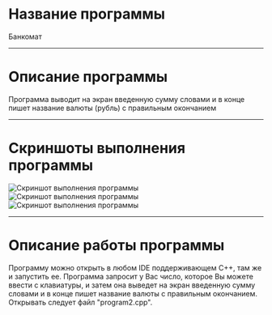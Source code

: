 # Название программы
Банкомат
____
# Описание программы
Программа выводит на экран введенную сумму словами и в конце пишет название валюты (рубль) с правильным окончанием
____
# Скриншоты выполнения программы
![Скриншот выполнения программы](https://cdn1.savepice.ru/uploads/2021/10/24/f069edaf3d4bc68f6003b2dfa2345bc0-full.png)
![Скриншот выполнения программы](https://cdn1.savepice.ru/uploads/2021/10/24/2a76c9786519becac8cdfe67eb992e87-full.png)
![Скриншот выполнения программы](https://cdn1.savepice.ru/uploads/2021/10/24/117e3156775e24211dac91c6b4e2251a-full.png)
____
# Описание работы программы
Программу можно открыть в любом IDE поддерживающем C++, там же и запустить ее. Программа запросит у Вас число, которое Вы можете ввести с клавиатуры, и затем она выведет на экран введенную сумму словами и в конце пишет название валюты с правильным окончанием. Открывать следует файл "program2.cpp".
